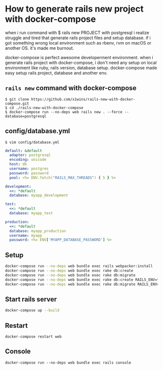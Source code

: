 # How to generate rails new project with docker-compose

when i run command with $ rails new PROJECT with postgresql
i realize struggle and tired that generate rails project files and setup database. 
if i got something wrong local environment such as rbenv, rvm on macOS or another OS. it's made me burnout.

docker-compose is perfect awesome developerment environment. 
when i generate rails project with docker-compose, i don't need any setup on local environment like ruby, rails version, database setup. 
docker-compose made easy setup rails project, database and another env.

## ```rails new``` command with docker-compose
```
$ git clone https://github.com/x1wins/rails-new-with-docker-compose.git
$ cd ./rails-new-with-docker-compose
$ docker-compose run --no-deps web rails new . --force --database=postgresql
```

## config/database.yml
```
$ vim config/database.yml
```
```yaml
default: &default
  adapter: postgresql
  encoding: unicode
  host: db
  username: postgres
  password: password
  pool: <%= ENV.fetch("RAILS_MAX_THREADS") { 5 } %>

development:
  <<: *default
  database: myapp_development

test:
  <<: *default
  database: myapp_test

production:
  <<: *default
  database: myapp_production
  username: myapp
  password: <%= ENV['MYAPP_DATABASE_PASSWORD'] %>
```

## Setup
```bash
docker-compose run --no-deps web bundle exec rails webpacker:install
docker-compose run --no-deps web bundle exec rake db:create
docker-compose run --no-deps web bundle exec rake db:migrate
docker-compose run --no-deps web bundle exec rake db:create RAILS_ENV=test
docker-compose run --no-deps web bundle exec rake db:migrate RAILS_ENV=test
```

## Start rails server
```bash
docker-compose up --build
```

## Restart
```
docker-compose restart web
```

## Console
```
docker-compose run --no-deps web bundle exec rails console
```
